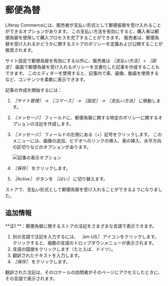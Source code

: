 # 郵便為替

Liferay Commerceには、販売者が支払い形式として郵便振替を受け入れることができるオプションがあります。 この支払い方法を有効にすると、購入者は郵便為替を使用して購入プロセスを完了することができます。 販売者は、郵便為替を受け入れるかどうかに関するストアのポリシーを定義および公開することが推奨されます。

サイト設定で郵便為替を有効にする以外に、販売者は _［支払い方法］_ > _［設定］_ 画面で郵便為替を受け入れるポリシーを文書化した記事を作成することもできます。 このエディターを使用すると、記事内で表、画像、動画を使用するなど、コンテンツを柔軟に表示できます。

記事の作成を開始するには：

1. _［サイト管理］ → ［コマース］ → ［設定］ → ［支払い方法］_ に移動します。
1. _［メッセージ］_ フィールドに、郵便為替に関する特定のポリシーに関するオプションの注記を作成します。
1. _［メッセージ］_ フィールドの左側にある（+）記号をクリックします。 このメニューには、画像の追加、ビデオへのリンクの挿入、表の挿入、水平方向の区切りなどのオプションがあります。

    ![記事の表示オプション](./money-orders/images/01.png)

1. _［保存］_ をクリックします。
1. _［Active］_ ボタンを _［はい］_ に切り替えます。

ストアで、支払い形式として郵便為替を受け入れることができるようになりました。

## 追加情報

**注1 **：郵便為替に関するストアの注記をさまざまな言語で表示できます。

1. 別の言語で注記を入力するには、 _［en-US］_ アイコンをクリックします。 クリックすると、複数の言語のドロップダウンメニューが表示されます。
1. 言語の国旗をクリックします（たとえば、ドイツ）。
1. 翻訳されたテキストを入力します。
1. _［保存］_ をクリックします。

翻訳された注記は、そのロケールの訪問者がそのページにアクセスしたときに、その言語で表示されます。
